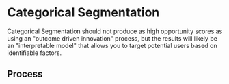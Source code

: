 # Categorical Segmentation
Categorical Segmentation should not produce as high opportunity scores as using an "outcome driven innovation" process, but the results will likely be an "interpretable model" that allows you to target potential users based on identifiable factors.
## Process
### 
